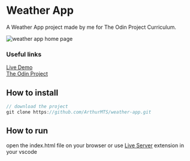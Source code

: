 # Weather App

A Weather App project made by me for The Odin Project Curriculum.

<img src="https://i.pinimg.com/originals/df/70/dd/df70dd3779ddcfa36d553d802c669fbd.jpg" alt="weather app home page" />

### Useful links
<a href="https://arthurmts.github.io/weather-app/" target="_blank">Live Demo</a></br>
<a href="https://www.theodinproject.com/home" target="_blank">The Odin Project</a></br>

## How to install
```JavaScript
// download the project
git clone https://github.com/ArthurMTS/weather-app.git
```
## How to run
open the index.html file on your browser or use <a href="https://marketplace.visualstudio.com/items?itemName=ritwickdey.LiveServer" target="_blank">Live Server</a> extension in your vscode
